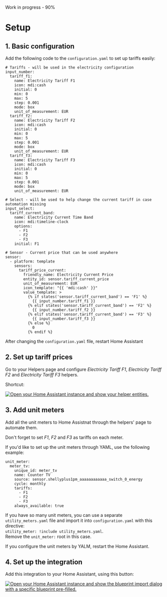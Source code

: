 Work in progress - 90%

# Setup

## 1. Basic configuration

Add the following code to the `configuration.yaml` to set up tariffs easily:

```
# Tariffs - will be used in the electricity configuration
input_number:
  tariff_f1:
    name: Electricity Tariff F1
    icon: mdi:cash
    initial: 0
    min: 0
    max: 5
    step: 0.001
    mode: box
    unit_of_measurement: EUR
  tariff_f2:
    name: Electricity Tariff F2
    icon: mdi:cash
    initial: 0
    min: 0
    max: 5
    step: 0.001
    mode: box
    unit_of_measurement: EUR
  tariff_f3:
    name: Electricity Tariff F3
    icon: mdi:cash
    initial: 0
    min: 0
    max: 5
    step: 0.001
    mode: box
    unit_of_measurement: EUR

# Select - will be used to help change the current tariff in case automation missing
input_select:
  tariff_current_band:
    name: Electricity Current Time Band
    icon: mdi:timeline-clock
    options:
      - F1
      - F2
      - F3
    initial: F1

# Sensor - Current price that can be used anywhere
sensor:
  - platform: template
    sensors:
      tariff_price_current:
        friendly_name: Electricity Current Price
        entity_id: sensor.tariff_current_price
        unit_of_measurement: EUR
        icon_template: "{{ 'mdi:cash' }}"
        value_template: >
          {% if states('sensor.tariff_current_band') == 'F1' %}
            {{ input_number.tariff_f1 }}
          {% elif states('sensor.tariff_current_band') == 'F2' %}
            {{ input_number.tariff_f2 }}
          {% elif states('sensor.tariff_current_band') == 'F3' %}
            {{ input_number.tariff_f3 }}
          {% else %}
            0
          {% endif %}
```

After changing the `configuration.yaml` file, restart Home Assistant

## 2. Set up tariff prices

Go to your Helpers page and configure _Electricity Tariff F1_,  _Electricity Tariff F2_ and  _Electricity Tariff F3_ helpers.

Shortcut:

[![Open your Home Assistant instance and show your helper entities.](https://my.home-assistant.io/badges/helpers.svg)](https://my.home-assistant.io/redirect/helpers/)

## 3. Add unit meters

Add all the unit meters to Home Assistnat through the helpers' page to automate them.

Don't forget to set _F1_, _F2_ and _F3_ as tariffs on each meter.

If you'd like to set up the unit meters through YAML, use the following example:

```
unit_meter:
  meter_tv:
    unique_id: meter_tv
    name: Counter TV
    source: sensor.shellyplus1pm_aaaaaaaaaaaa_switch_0_energy
    cycle: monthly
    tariffs:
      - F1
      - F2
      - F3
    always_available: true
```

If you have so many unit meters, you can use a separate `utility_meters.yaml` file and import it into `configuration.yaml` with this directive:  
`utility_meter: !include utility_meters.yaml`.  
Remove the `unit_meter:` root in this case.

If you configure the unit meters by YALM, restart the Home Assistant.

## 4. Set up the integration

Add this integration to your Home Assistant, using this button:

[![Open your Home Assistant instance and show the blueprint import dialog with a specific blueprint pre-filled.](https://my.home-assistant.io/badges/blueprint_import.svg)](https://my.home-assistant.io/redirect/blueprint_import/?blueprint_url=https%3A%2F%2Fgithub.com%2Fgiovdi%2Fha-prices%2Fedit%2Fmain%2Fhome_tariffs.yaml)
